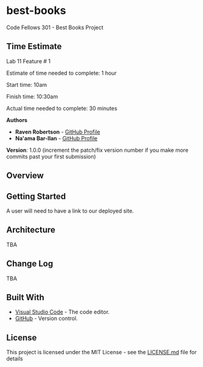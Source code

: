 # best-books
Code Fellows 301 - Best Books Project

## Time Estimate

Lab 11 Feature # 1

Estimate of time needed to complete: 1 hour

Start time: 10am

Finish time: 10:30am

Actual time needed to complete: 30 minutes


**Authors**

* **Raven Robertson** - [GitHub Profile](https://github.com/ravewillow6383)
* **Na'ama Bar-Ilan** - [GitHub Profile](https://github.com/NaamaBarIlan)

**Version**: 1.0.0 (increment the patch/fix version number if you make more commits past your first submission)

## Overview

## Getting Started
A user will need to have a link to our deployed site. 

## Architecture
TBA

## Change Log
TBA

## Built With

* [Visual Studio Code](https://code.visualstudio.com/) - The code editor.
* [GitHub](https://github.com/) -  Version control.


## License

This project is licensed under the MIT License - see the [LICENSE.md](LICENSE.md) file for details
